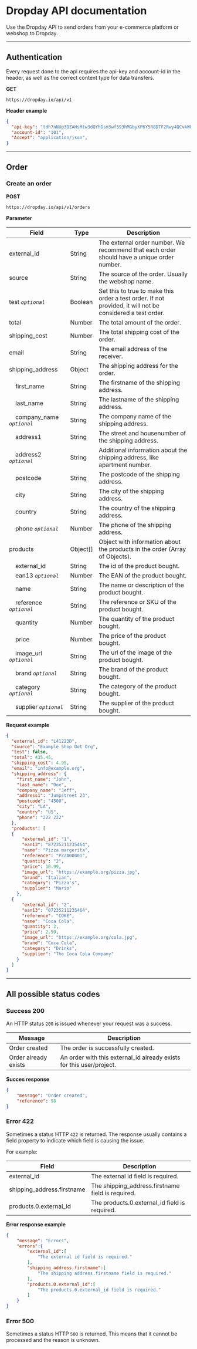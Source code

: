 # Dropday API documentation

Use the Dropday API to send orders from your e-commerce platform or webshop to Dropday. 

---

## Authentication

Every request done to the api requires the api-key and account-id in the header, as well as the correct content type for data transfers.

**GET**

```
https://dropday.io/api/v1
```

**Header example**

```json
{
  "api-key": "tdh7nNUp3DZAHsMtw3dQYhDsm3wf593hMGbyXP6Y5R8DTF2Rwy4QCvkWFYQb",
  "account-id": "101",
  "Accept": "application/json",
}
```

---

## Order

### Create an order

**POST**

```
https://dropday.io/api/v1/orders
```

**Parameter**

| Field                                             | Type     | Description                                                                                               |
| ------------------------------------------------- | -------- | --------------------------------------------------------------------------------------------------------- |
| external_id                                       | String   | The external order number. We recommend that each order should have a unique order number.                |
| source                                            | String   | The source of the order. Usually the webshop name.                                                        |
| test *`optional`*                                 | Boolean  | Set this to true to make this order a test order. If not provided, it will not be considered a test order.|
| total                                             | Number   | The total amount of the order.                                                                            |
| shipping_cost                                     | Number   | The total shipping cost of the order.                                                                     |
| email                                             | String   | The email address of the receiver.                                                                        |
| shipping_address                                  | Object   | The shipping address for the order.                                                                       |
| &nbsp;&nbsp;&nbsp;&nbsp;first_name                | String   | The firstname of the shipping address.                                                                    |
| &nbsp;&nbsp;&nbsp;&nbsp;last_name                 | String   | The lastname of the shipping address.                                                                     |
| &nbsp;&nbsp;&nbsp;&nbsp;company_name *`optional`* | String   | The company name of the shipping address.                                                                 |
| &nbsp;&nbsp;&nbsp;&nbsp;address1                  | String   | The street and housenumber of the shipping address.                                                       |
| &nbsp;&nbsp;&nbsp;&nbsp;address2 *`optional`*     | String   | Additional information about the shipping address, like apartment number.                                 |
| &nbsp;&nbsp;&nbsp;&nbsp;postcode                  | String   | The postcode of the shipping address.                                                                     |
| &nbsp;&nbsp;&nbsp;&nbsp;city                      | String   | The city of the shipping address.                                                                         |
| &nbsp;&nbsp;&nbsp;&nbsp;country                   | String   | The country of the shipping address.                                                                      |
| &nbsp;&nbsp;&nbsp;&nbsp;phone *`optional`*        | Number   | The phone of the shipping address.                                                                        |
| products                                          | Object[] | Object with information about the products in the order (Array of Objects).                               |
| &nbsp;&nbsp;&nbsp;&nbsp;external_id               | String   | The id of the product bought.                                                                             |
| &nbsp;&nbsp;&nbsp;&nbsp;ean13 *`optional`*        | Number   | The EAN of the product bought.                                                                            |
| &nbsp;&nbsp;&nbsp;&nbsp;name                      | String   | The name or description of the product bought.                                                            |
| &nbsp;&nbsp;&nbsp;&nbsp;reference *`optional`*    | String   | The reference or SKU of the product bought.                                                               |
| &nbsp;&nbsp;&nbsp;&nbsp;quantity                  | Number   | The quantity of the product bought.                                                                       |
| &nbsp;&nbsp;&nbsp;&nbsp;price                     | Number   | The price of the product bought.                                                                          |
| &nbsp;&nbsp;&nbsp;&nbsp;image_url *`optional`*    | String   | The url of the image of the product bought.                                                               |
| &nbsp;&nbsp;&nbsp;&nbsp;brand *`optional`*        | String   | The brand of the product bought.                                                                          |
| &nbsp;&nbsp;&nbsp;&nbsp;category *`optional`*     | String   | The category of the product bought.                                                                       |
| &nbsp;&nbsp;&nbsp;&nbsp;supplier *`optional`*     | String   | The supplier of the product bought.                                                                       |

**Request example**

```json
{
  "external_id": "L41223D",
  "source": "Example Shop Dot Org",
  "test": false,
  "total": 435.45,
  "shipping_cost": 4.95,
  "email": "info@example.org",
  "shipping_address": {
    "first_name": "John",
    "last_name": "Doe",
    "company_name": "Jeff",
    "address1": "Jumpstreet 23",
    "postcode": "4500",
    "city": "LA",
    "country": "US",
    "phone": "222 222"
  },
  "products": [
  {
      "external_id": "1",
      "ean13": "87235211235464",      
      "name": "Pizza margerita",
      "reference": "PZZA00001",
      "quantity": "2",
      "price": 10.99,
      "image_url": "https://example.org/pizza.jpg",
      "brand": "Italian",
      "category": "Pizza's",
      "supplier": "Mario"    
    },
  {
      "external_id": "2",
      "ean13": "07235211235464",
      "reference": "COKE",
      "name": "Coca Cola",
      "quantity": 2,
      "price": 2.50,
      "image_url": "https://example.org/cola.jpg",
      "brand": "Coca Cola",
      "category": "Drinks",
      "supplier": "The Coca Cola Company" 
    }
  ] 
}
```

---

## All possible status codes


### Success 200

An HTTP status `200` is issued whenever your request was a success.

| Message              | Description                                                           |
| -------------------- | --------------------------------------------------------------------- |
| Order created        | The order is successfully created.                                    |
| Order already exists | An order with this external_id already exists for this user\/project. |


**Succes response**

```json
{
    "message": "Order created",
    "reference": 98
}
```

### Error 422

Sometimes a status HTTP `422` is returned. The response usually contains a field property to indicate which field is causing the issue.

For example: 


| Field                         | Description                                        |
| ----------------------------- | -------------------------------------------------- |
| external_id                   | The external id field is required.                 |
| shipping_address.firstname    | The shipping_address.firstname field is required.  |
| products.0.external_id        | The products.0.external_id field is required.      |


**Error response example**

```json
{
    "message": "Errors",
    "errors":{
        "external_id":[
            "The external id field is required."
        ],
        "shipping_address.firstname":[
            "The shipping address.firstname field is required."
        ],
        "products.0.external_id":[
            "The products.0.external_id field is required."
        ]
    }
}
```

### Error 500

Sometimes a status HTTP `500` is returned. This means that it cannot be processed and the reason is unknown. 

